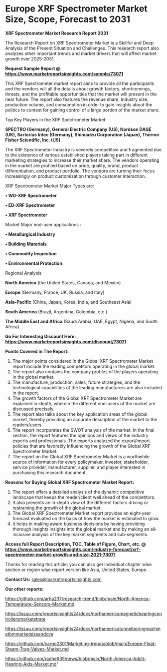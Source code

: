 # Europe XRF Spectrometer Market Size, Scope, Forecast to 2031

<strong>XRF Spectrometer Market Research Report 2031</strong>

The Research Report on XRF Spectrometer Market is a Skillful and Deep Analysis of the Present Situation and Challenges. This research report also analyzes other important trends and market drivers that will affect market growth over 2025-2031.

<strong>Request Sample Report @ <a href=https://www.marketreportsinsights.com/sample/73071>https://www.marketreportsinsights.com/sample/73071</a></strong>

This XRF Spectrometer market report aims to provide all the participants and the vendors will all the details about growth factors, shortcomings, threats, and the profitable opportunities that the market will present in the near future. The report also features the revenue share, industry size, production volume, and consumption in order to gain insights about the politics to contest for gaining control of a large portion of the market share.

Top Key Players in the XRF Spectrometer Market:

<strong>SPECTRO (Germany), General Electric Company (US), Nordson DAGE (UK), Sartorius Intec (Germany), Shimadzu Corporation (Japan), Thermo Fisher Scientific, Inc. (US)</strong>

The XRF Spectrometer Industry is severely competitive and fragmented due to the existence of various established players taking part in different marketing strategies to increase their market share. The vendors operating in the market are profiled based on price, quality, brand, product differentiation, and product portfolio. The vendors are turning their focus increasingly on product customization through customer interaction.

XRF Spectrometer Market Major Types are:

<strong>• WD-XRF Spectrometer

• ED-XRF Spectrometer

• XRF Spectrometer</strong>

Market Major end-user applications :

<strong>• Metallurgical Industry

• Building Materials

• Commodity Inspection

• Environmental Protection</strong>

Regional Analysis

</u><strong><b>North America</b></strong> (the United States, Canada, and Mexico)

<strong><b>Europe </b></strong>(Germany, France, UK, Russia, and Italy)

<strong><b>Asia-Pacific</b></strong> (China, Japan, Korea, India, and Southeast Asia)

<strong><b>South America</b></strong> (Brazil, Argentina, Colombia, etc.)

<strong><b>The Middle East and Africa</b></strong> (Saudi Arabia, UAE, Egypt, Nigeria, and South Africa)

<strong>Go For Interesting Discount Here: <a href=https://www.marketreportsinsights.com/discount/73071>https://www.marketreportsinsights.com/discount/73071</a></strong>

<strong>Points Covered in The Report:</strong>
<ol>
  <li>The major points considered in the Global XRF Spectrometer Market report include the leading competitors operating in the global market.</li>
  <li>The report also contains the company profiles of the players operating in the global market.</li>
  <li>The manufacture, production, sales, future strategies, and the technological capabilities of the leading manufacturers are also included in the report.</li>
  <li>The growth factors of the Global XRF Spectrometer Market are explained in-depth, wherein the different end-users of the market are discussed precisely.</li>
  <li>The report also talks about the key application areas of the global market, thereby providing an accurate description of the market to the readers/users.</li>
  <li>The report incorporates the SWOT analysis of the market. In the final section, the report features the opinions and views of the industry experts and professionals. The experts analyzed the export/import policies that are favorably influencing the growth of the Global XRF Spectrometer Market.</li>
  <li>The report on the Global XRF Spectrometer Market is a worthwhile source of information for every policymaker, investor, stakeholder, service provider, manufacturer, supplier, and player interested in purchasing this research document.</li>
</ol>
<strong>Reasons for Buying Global XRF Spectrometer Market Report:</strong>

<ol>
  <li>The report offers a detailed analysis of the dynamic competitive landscape that keeps the reader/client well ahead of the competitors.</li>
  <li>It also presents an in-depth view of the different factors driving or restraining the growth of the global market.</li>
  <li>The Global XRF Spectrometer Market report provides an eight-year forecast evaluated on the basis of how the market is estimated to grow.</li>
  <li>It helps in making aware business decisions by having providing thorough insights insights into the global market and by making an all-inclusive analysis of the key market segments and sub-segments.</li>
</ol>
<strong>Access full Report Description, TOC, Table of Figure, Chart, etc. @ <a href=https://www.marketreportsinsights.com/industry-forecast/xrf-spectrometer-market-growth-and-size-2021-73071>https://www.marketreportsinsights.com/industry-forecast/xrf-spectrometer-market-growth-and-size-2021-73071</a></strong>


Thanks for reading this article; you can also get individual chapter wise section or region wise report version like Asia, United States, Europe.

<strong>Contact Us:</strong>
sales@marketreportsinsights.com

<strong>Our other reports:</strong>

<a href=https://github.com/arha237/research-trend/blob/main/North-America-Temperature-Sensors-Market.md>https://github.com/arha237/research-trend/blob/main/North-America-Temperature-Sensors-Market.md</a>

<a href=https://issuu.com/reportsinsights24/docs/northamericamagneticbearingcontrollersmarketstrate>https://issuu.com/reportsinsights24/docs/northamericamagneticbearingcontrollersmarketstrate</a>

<a href=https://issuu.com/reportsinsights24/docs/northamericatunnelboringmachinetbmmarketsizeandove>https://issuu.com/reportsinsights24/docs/northamericatunnelboringmachinetbmmarketsizeandove</a>

<a href=https://github.com/cargo2301/Marketing-trends/blob/main/Europe-Float-Steam-Trap-Valves-Market.md>https://github.com/cargo2301/Marketing-trends/blob/main/Europe-Float-Steam-Trap-Valves-Market.md</a>

<a href=https://github.com/radhe635/news/blob/main/North-America-Adult-Hearing-Aids-Market.md>https://github.com/radhe635/news/blob/main/North-America-Adult-Hearing-Aids-Market.md</a>"
